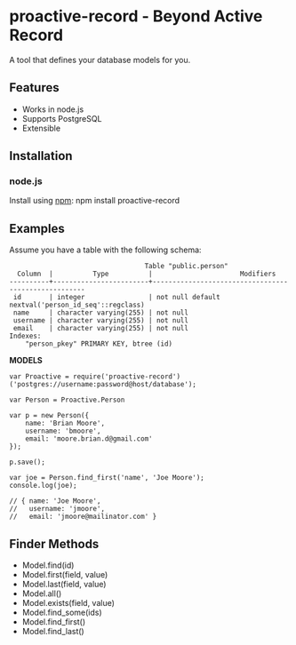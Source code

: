 # proactive-record - Beyond Active Record

A tool that defines your database models for you.

## Features

* Works in node.js
* Supports PostgreSQL
* Extensible

## Installation

### node.js

Install using [npm](http://npmjs.org/):
    npm install proactive-record

## Examples

Assume you have a table with the following schema:

                                      Table "public.person"
      Column  |          Type          |                      Modifiers                      
    ----------+------------------------+-----------------------------------------------------
     id       | integer                | not null default nextval('person_id_seq'::regclass)
     name     | character varying(255) | not null
     username | character varying(255) | not null
     email    | character varying(255) | not null
    Indexes:
        "person_pkey" PRIMARY KEY, btree (id)


**MODELS**

    var Proactive = require('proactive-record')('postgres://username:password@host/database');

    var Person = Proactive.Person

    var p = new Person({
        name: 'Brian Moore',
        username: 'bmoore',
        email: 'moore.brian.d@gmail.com'
    });

    p.save();

    var joe = Person.find_first('name', 'Joe Moore');
    console.log(joe);

    // { name: 'Joe Moore',
    //   username: 'jmoore',
    //   email: 'jmoore@mailinator.com' }

## Finder Methods

* Model.find(id)
* Model.first(field, value)
* Model.last(field, value)
* Model.all()
* Model.exists(field, value)
* Model.find_some(ids)
* Model.find_first()
* Model.find_last()
